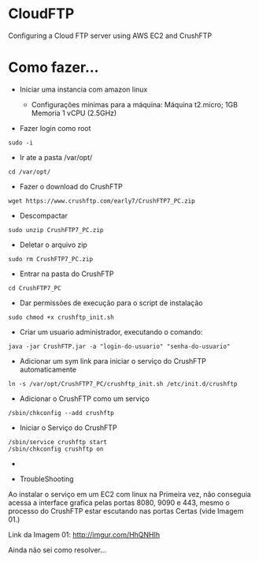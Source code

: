 # CloudFTP
Configuring a Cloud FTP server using AWS EC2 and CrushFTP

# Como fazer...

- Iniciar uma instancia com amazon linux
   - Configurações mínimas para a máquina:
      Máquina t2.micro;
      1GB Memoria
      1 vCPU (2.5GHz)

- Fazer login como root
```shell
sudo -i
```

- Ir ate a pasta /var/opt/
```shell
cd /var/opt/
```
 
- Fazer o download do CrushFTP
```shell
wget https://www.crushftp.com/early7/CrushFTP7_PC.zip
```

- Descompactar 
```shell
sudo unzip CrushFTP7_PC.zip
```

- Deletar o arquivo zip
```shell
sudo rm CrushFTP7_PC.zip
```

- Entrar na pasta do CrushFTP
```shell
cd CrushFTP7_PC
```

- Dar permissões de execução para o script de instalação
```shell
sudo chmod +x crushftp_init.sh
```

- Criar um usuario administrador, executando o comando:
```shell
java -jar CrushFTP.jar -a "login-do-usuario" "senha-do-usuario"
```

- Adicionar um sym link para iniciar o serviço do CrushFTP automaticamente
```shell
ln -s /var/opt/CrushFTP7_PC/crushftp_init.sh /etc/init.d/crushftp
```

- Adicionar o CrushFTP como um serviço
```shell
/sbin/chkconfig --add crushftp
```

- Iniciar o Serviço do CrushFTP
```shell
/sbin/service crushftp start
/sbin/chkconfig crushftp on
```
- 


- TroubleShooting

Ao instalar o serviço em um EC2 com linux na Primeira vez, não conseguia acessa a interface grafica pelas portas 8080, 9090 e 443,
mesmo o processo do CrushFTP estar escutando nas portas Certas (vide Imagem 01.)

Link da Imagem 01: http://imgur.com/HhQNHIh

Ainda não sei como resolver...
